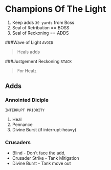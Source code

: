 # Champions Of The Light

1. Keep adds ``30 yards`` from Boss
2. Seal of Retribution == BOSS
3. Seal of Reckoning   == ADDS

###Wave of Light ``AVOID`` 
> Heals adds

###Justgement Reckoning ``STACK``  
> For Healz

## Adds
### Annointed Diciple

``INTERRUPT PRIORITY``
1. Heal
2. Pennance
3. Divine Burst (if interrupt-heavy)


### Crusaders
* Blind - Don't face the add, 
* Crusader Strike - Tank Mitigation
* Divine Burst - Tank move out
